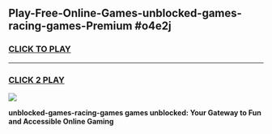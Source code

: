 
## Play-Free-Online-Games-unblocked-games-racing-games-Premium #o4e2j
<h3>
<a href="https://premium.freeplayer.one?title=unblocked-games-racing-games&ref=8M">CLICK TO PLAY</a></h3>
<hr>

<h3>
<a href="https://premium.freeplayer.one?title=unblocked-games-racing-games&ref=8M">CLICK 2 PLAY</a>
  
</h3>

<a href="https://premium.freeplayer.one?title=unblocked-games-racing-games&ref=8M"><img src="https://clearcache.store/games.png"></a>


**unblocked-games-racing-games games unblocked: Your Gateway to Fun and Accessible Online Gaming**
